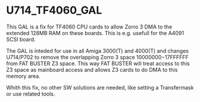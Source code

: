 # U714_TF4060_GAL
This GAL is a fix for TF4060 CPU cards to allow Zorro 3 DMA to the extended 128MB RAM on these boards.
This is e.g. usefull for the A4091 SCSI board.

The GAL is inteded for use in all Amiga 3000(T) and 4000(T) and changes U714/P702 to remove the overlapping Zorro 3 space $10000000-$17FFFFFF from FAT BUSTER Z3 space.
This way FAT BUSTER will treat access to this Z3 space as mainboard access and allows Z3 cards to do DMA to this memory area.

Whith this fix, no other SW solutions are needed, like setting a Transfermask or use related tools.
